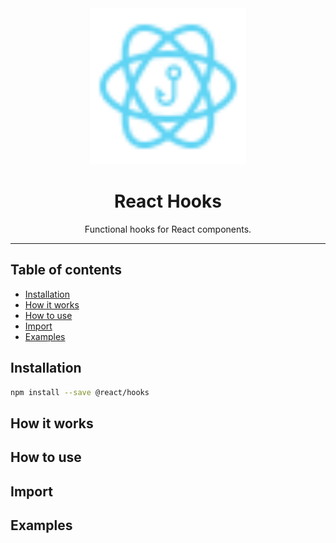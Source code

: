 <div align="center">
    <img
        alt="react hooks logo"
        height="250"
        src="logo.svg"
        width="250"
    />
    <h1>
        React Hooks
    </h1>
    <p>
        Functional hooks for React components.
    </p>
</div>

<hr>

## Table of contents

- [Installation](#installation)
- [How it works](#how-it-works)
- [How to use](#how-to-use)
- [Import](#import)
- [Examples](#examples)

## Installation

```bash
npm install --save @react/hooks
```

## How it works

## How to use

## Import

## Examples
